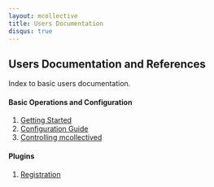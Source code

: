 ```yaml
---
layout: mcollective
title: Users Documentation
disqus: true
---
```


Users Documentation and References
----------------------------------

Index to basic users documentation.

<h4 class="noline">Basic Operations and Configuration</h4>

 1. [Getting Started](gettingstarted.html)
 1. [Configuration Guide](configuration.html)
 1. [Controlling mcollectived](daemon.html)


<h4 class="noline">Plugins </h4>

 1. [Registration](registration.html)
